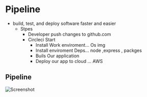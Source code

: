 # Pipeline

- build, test, and deploy software faster and easier
    - Stpes
      - Developer push changes to github.com
      - Circleci Start 
        - Install Work enviroment...  Os img
        - Install enviroment Deps... node ,express , packges 
        - Buils Our application
        - Deploy our app to cloud ... AWS



##  Pipeline

![Screenshot ](https://github.com/ibr800/udagram_fullstack/blob/master/Screenshots/Pipeline.png)